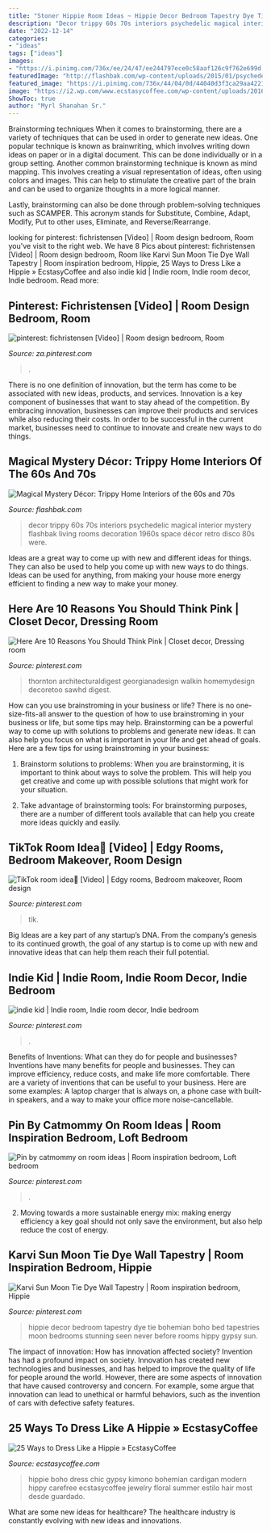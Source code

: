 ```yaml
---
title: "Stoner Hippie Room Ideas ~ Hippie Decor Bedroom Tapestry Dye Tie Bohemian Boho Bed Tapestries Moon Bedrooms Stunning Seen Never Before Rooms Hippy Gypsy Sun"
description: "Decor trippy 60s 70s interiors psychedelic magical interior mystery flashbak living rooms decoration 1960s space décor retro disco 80s were"
date: "2022-12-14"
categories:
- "ideas"
tags: ["ideas"]
images:
- "https://i.pinimg.com/736x/ee/24/47/ee244797ece0c58aaf126c9f762e699d.jpg"
featuredImage: "http://flashbak.com/wp-content/uploads/2015/01/psychedelic-decor-11.jpg"
featured_image: "https://i.pinimg.com/736x/44/04/0d/44040d3f3ca29aa42211183d9ecd8947.jpg"
image: "https://i2.wp.com/www.ecstasycoffee.com/wp-content/uploads/2016/10/Boho-chic-bohemian-boho-style-hippy-hippie.jpg?resize=564%2C846"
ShowToc: true
author: "Myrl Shanahan Sr."
---
```



Brainstorming techniques
When it comes to brainstorming, there are a variety of techniques that can be used in order to generate new ideas. One popular technique is known as brainwriting, which involves writing down ideas on paper or in a digital document. This can be done individually or in a group setting.
Another common brainstorming technique is known as mind mapping. This involves creating a visual representation of ideas, often using colors and images. This can help to stimulate the creative part of the brain and can be used to organize thoughts in a more logical manner.

Lastly, brainstorming can also be done through problem-solving techniques such as SCAMPER. This acronym stands for Substitute, Combine, Adapt, Modify, Put to other uses, Eliminate, and Reverse/Rearrange.

	

		
looking for pinterest: fichristensen [Video] | Room design bedroom, Room you've visit to the right web. We have 8 Pics about pinterest: fichristensen [Video] | Room design bedroom, Room like Karvi Sun Moon Tie Dye Wall Tapestry | Room inspiration bedroom, Hippie, 25 Ways to Dress Like a Hippie » EcstasyCoffee and also indie kid | Indie room, Indie room decor, Indie bedroom. Read more:
		
    
## Pinterest: Fichristensen [Video] | Room Design Bedroom, Room

<img loading=lazy src="https://i.pinimg.com/736x/44/04/0d/44040d3f3ca29aa42211183d9ecd8947.jpg" onerror="this.onerror=null;this.src='https://tse4.mm.bing.net/th?id=OIP.OUL1Xmbev_JoNTlZCD3lvAHaMG&amp;pid=15.1';" alt="pinterest: fichristensen [Video] | Room design bedroom, Room">

_Source: za.pinterest.com_

>. 

	

There is no one definition of innovation, but the term has come to be associated with new ideas, products, and services. Innovation is a key component of businesses that want to stay ahead of the competition. By embracing innovation, businesses can improve their products and services while also reducing their costs. In order to be successful in the current market, businesses need to continue to innovate and create new ways to do things.

    
## Magical Mystery Décor: Trippy Home Interiors Of The 60s And 70s

<img loading=lazy src="http://flashbak.com/wp-content/uploads/2015/01/psychedelic-decor-11.jpg" onerror="this.onerror=null;this.src='https://tse2.mm.bing.net/th?id=OIP.yEmJKDhGmwMvp7HvDoOptAHaGu&amp;pid=15.1';" alt="Magical Mystery Décor: Trippy Home Interiors of the 60s and 70s">

_Source: flashbak.com_

>decor trippy 60s 70s interiors psychedelic magical interior mystery flashbak living rooms decoration 1960s space décor retro disco 80s were. 

	

Ideas are a great way to come up with new and different ideas for things. They can also be used to help you come up with new ways to do things. Ideas can be used for anything, from making your house more energy efficient to finding a new way to make your money.

    
## Here Are 10 Reasons You Should Think Pink | Closet Decor, Dressing Room

<img loading=lazy src="https://i.pinimg.com/736x/ac/d5/5b/acd55b729ff2f5a6df8a55b4b799daab.jpg" onerror="this.onerror=null;this.src='https://tse1.mm.bing.net/th?id=OIP.X5kIyifvtNWh7jg6P5vQjQHaLB&amp;pid=15.1';" alt="Here Are 10 Reasons You Should Think Pink | Closet decor, Dressing room">

_Source: pinterest.com_

>thornton architecturaldigest georgianadesign walkin homemydesign decoretoo sawhd digest. 

	

How can you use brainstroming in your business or life?
There is no one-size-fits-all answer to the question of how to use brainstroming in your business or life, but some tips may help. Brainstorming can be a powerful way to come up with solutions to problems and generate new ideas. It can also help you focus on what is important in your life and get ahead of goals. Here are a few tips for using brainstroming in your business: 
1. Brainstorm solutions to problems: When you are brainstorming, it is important to think about ways to solve the problem. This will help you get creative and come up with possible solutions that might work for your situation. 

2. Take advantage of brainstorming tools: For brainstorming purposes, there are a number of different tools available that can help you create more ideas quickly and easily.

    
## TikTok Room Idea🧿 [Video] | Edgy Rooms, Bedroom Makeover, Room Design

<img loading=lazy src="https://i.pinimg.com/736x/5e/75/da/5e75daf5cd1d7bfad16252737a5381a3.jpg" onerror="this.onerror=null;this.src='https://tse3.mm.bing.net/th?id=OIP.l4aB69ovA5aT7Oxei9tdRAHaM_&amp;pid=15.1';" alt="TikTok room idea🧿 [Video] | Edgy rooms, Bedroom makeover, Room design">

_Source: pinterest.com_

>tik. 

	

Big Ideas are a key part of any startup’s DNA. From the company’s genesis to its continued growth, the goal of any startup is to come up with new and innovative ideas that can help them reach their full potential.

    
## Indie Kid | Indie Room, Indie Room Decor, Indie Bedroom

<img loading=lazy src="https://i.pinimg.com/736x/14/28/ad/1428ad32c83e510f5233621ecfd9d04d.jpg" onerror="this.onerror=null;this.src='https://tse2.mm.bing.net/th?id=OIP.QNLPuY2O85k4o_4CLLgS3AHaJ3&amp;pid=15.1';" alt="indie kid | Indie room, Indie room decor, Indie bedroom">

_Source: pinterest.com_

>. 

	

Benefits of Inventions: What can they do for people and businesses?
Inventions have many benefits for people and businesses. They can improve efficiency, reduce costs, and make life more comfortable. There are a variety of inventions that can be useful to your business. Here are some examples: A laptop charger that is always on, a phone case with built-in speakers, and a way to make your office more noise-cancellable.

    
## Pin By Catmommy On Room Ideas | Room Inspiration Bedroom, Loft Bedroom

<img loading=lazy src="https://i.pinimg.com/736x/ee/24/47/ee244797ece0c58aaf126c9f762e699d.jpg" onerror="this.onerror=null;this.src='https://tse3.mm.bing.net/th?id=OIP.Npz4kzI0YdDkZzlYQeUdEAHaNO&amp;pid=15.1';" alt="Pin by catmommy on room ideas | Room inspiration bedroom, Loft bedroom">

_Source: pinterest.com_

>. 

	

2. Moving towards a more sustainable energy mix: making energy efficiency a key goal should not only save the environment, but also help reduce the cost of energy.

    
## Karvi Sun Moon Tie Dye Wall Tapestry | Room Inspiration Bedroom, Hippie

<img loading=lazy src="https://i.pinimg.com/736x/de/84/11/de8411490362cf0621cc0126106d1180.jpg" onerror="this.onerror=null;this.src='https://tse4.mm.bing.net/th?id=OIP.lDRt4NzKHAbtrw9hs37IcQHaLH&amp;pid=15.1';" alt="Karvi Sun Moon Tie Dye Wall Tapestry | Room inspiration bedroom, Hippie">

_Source: pinterest.com_

>hippie decor bedroom tapestry dye tie bohemian boho bed tapestries moon bedrooms stunning seen never before rooms hippy gypsy sun. 

	

The impact of innovation: How has innovation affected society?
Invention has had a profound impact on society. Innovation has created new technologies and businesses, and has helped to improve the quality of life for people around the world. However, there are some aspects of innovation that have caused controversy and concern. For example, some argue that innovation can lead to unethical or harmful behaviors, such as the invention of cars with defective safety features.

    
## 25 Ways To Dress Like A Hippie » EcstasyCoffee

<img loading=lazy src="https://i2.wp.com/www.ecstasycoffee.com/wp-content/uploads/2016/10/Boho-chic-bohemian-boho-style-hippy-hippie.jpg?resize=564%2C846" onerror="this.onerror=null;this.src='https://tse3.mm.bing.net/th?id=OIP.ntYkTTTeLW4j6Q3F2B8f9QHaLH&amp;pid=15.1';" alt="25 Ways to Dress Like a Hippie » EcstasyCoffee">

_Source: ecstasycoffee.com_

>hippie boho dress chic gypsy kimono bohemian cardigan modern hippy carefree ecstasycoffee jewelry floral summer estilo hair most desde guardado. 

	

What are some new ideas for healthcare?
The healthcare industry is constantly evolving with new ideas and innovations.

